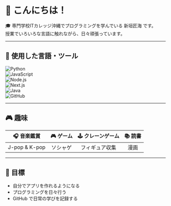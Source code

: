 # 👋 こんにちは！  

🎓 専門学校ITカレッジ沖縄でプログラミングを学んでいる 新垣匠海 です。  
授業でいろいろな言語に触れながら、日々頑張っています。  

---

## 🌱 使用した言語・ツール
![Python](https://img.shields.io/badge/Python-3776AB?style=for-the-badge&logo=python&logoColor=white)  
![JavaScript](https://img.shields.io/badge/JavaScript-F7DF1E?style=for-the-badge&logo=javascript&logoColor=black)  
![Node.js](https://img.shields.io/badge/Node.js-339933?style=for-the-badge&logo=nodedotjs&logoColor=white)  
![Next.js](https://img.shields.io/badge/Next.js-000000?style=for-the-badge&logo=nextdotjs&logoColor=white)  
![Java](https://img.shields.io/badge/Java-007396?style=for-the-badge&logo=java&logoColor=white)  
![GitHub](https://img.shields.io/badge/GitHub-181717?style=for-the-badge&logo=github&logoColor=white)  

---

## 🎮 趣味
| 🎧 音楽鑑賞 | 🎮 ゲーム | 🕹️ クレーンゲーム | 📚 読書 |
|:-----------:|:---------:|:-------------:|:-------:|
| J-pop & K-pop | ソシャゲ | フィギュア収集 | 漫画 |

---

## 🔭 目標
- 自分でアプリを作れるようになる  
- プログラミングを日々行う  
- GitHub で日常の学びを記録する  


<!--
**itc-s24001/itc-s24001** is a ✨ _special_ ✨ repository because its `README.md` (this file) appears on your GitHub profile.

Here are some ideas to get you started:

- 🔭 I’m currently working on ...
- 🌱 I’m currently learning ...
- 👯 I’m looking to collaborate on ...
- 🤔 I’m looking for help with ...
- 💬 Ask me about ...
- 📫 How to reach me: ...
- 😄 Pronouns: ...
- ⚡ Fun fact: ...
-->
